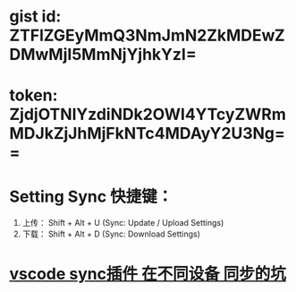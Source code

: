 # gist id: ZTFlZGEyMmQ3NmJmN2ZkMDEwZDMwMjI5MmNjYjhkYzI=
# token: ZjdjOTNlYzdiNDk2OWI4YTcyZWRmMDJkZjJhMjFkNTc4MDAyY2U3Ng==
# Setting Sync 快捷键：
1. 上传： Shift + Alt + U (Sync: Update / Upload Settings)
2. 下载： Shift + Alt + D (Sync: Download Settings)
# [vscode sync插件 在不同设备 同步的坑](https://www.cnblogs.com/zhilingege/p/8921211.html)
